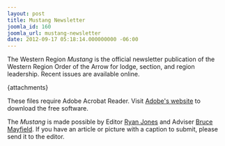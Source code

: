 ```yaml
---
layout: post
title: Mustang Newsletter
joomla_id: 160
joomla_url: mustang-newsletter
date: 2012-09-17 05:18:14.000000000 -06:00
---
```

<p>The Western Region <i>Mustang</i> is the official newsletter publication of the Western Region Order of the Arrow for lodge, section, and region leadership. Recent issues are available online.</p>
<p><span class="hide">{attachments}</span></p>
<p>These files require Adobe Acrobat Reader. Visit <a href="http://www.adobe.com/products/acrobat/readstep2.html" target="_blank">Adobe's website</a> to download the free software.</p>
<p>The <i>Mustang</i> is made possible by Editor <a href="contact?MailTo=Mustang Editor (Ryan Jones)">Ryan Jones</a> and Adviser <a href="contact?MailTo=Vice Chairman: Areas 2-3, Communications (Bruce Mayfield)">Bruce Mayfield</a>. If you have an article or picture with a caption to submit, please send it to the editor.</p>
